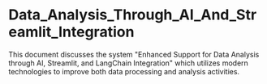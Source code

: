 # Data_Analysis_Through_AI_And_Streamlit_Integration
This document discusses the system "Enhanced Support for Data Analysis through AI, Streamlit, and LangChain Integration" which utilizes modern technologies to improve both data processing and analysis activities.
